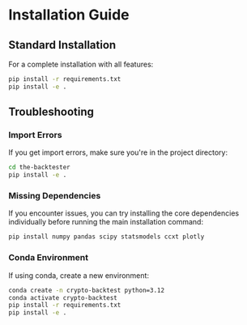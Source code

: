 # Installation Guide

## Standard Installation

For a complete installation with all features:

```bash
pip install -r requirements.txt
pip install -e .
```

## Troubleshooting

### Import Errors
If you get import errors, make sure you're in the project directory:
```bash
cd the-backtester
pip install -e .
```

### Missing Dependencies
If you encounter issues, you can try installing the core dependencies individually before running the main installation command:
```bash
pip install numpy pandas scipy statsmodels ccxt plotly
```

### Conda Environment
If using conda, create a new environment:
```bash
conda create -n crypto-backtest python=3.12
conda activate crypto-backtest
pip install -r requirements.txt
pip install -e .
```
